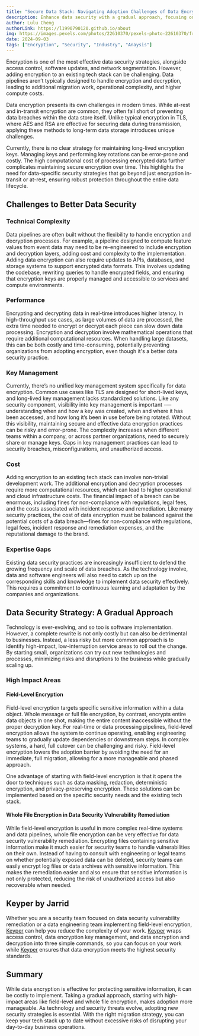 ```yaml
---
title: "Secure Data Stack: Navigating Adoption Challenges of Data Encryption"
description: Enhance data security with a gradual approach, focusing on areas like field-level and whole file encryption. This approach allows you to adopt data encryption while minimizing day-to-day disruptions.
author: Lulu Cheng
authorLink: https://l1990790120.github.io/about
img: https://images.pexels.com/photos/22610370/pexels-photo-22610370/free-photo-of-smart-home-automation.jpeg?auto=compress&cs=tinysrgb&w=1260&h=750&dpr=2
date: 2024-09-03
tags: ["Encryption", "Security", "Industry", "Anaysis"]
---
```


Encryption is one of the most effective data security strategies, alongside access control, software updates, and network segmentation. However, adding encryption to an existing tech stack can be challenging. Data pipelines aren’t typically designed to handle encryption and decryption, leading to additional migration work, operational complexity, and higher compute costs.

Data encryption presents its own challenges in modern times. While at-rest and in-transit encryption are common, they often fall short of preventing data breaches within the data store itself. Unlike typical encryption in TLS, where AES and RSA are effective for securing data during transmission, applying these methods to long-term data storage introduces unique challenges.

Currently, there is no clear strategy for maintaining long-lived encryption keys. Managing keys and performing key rotations can be error-prone and costly. The high computational cost of processing encrypted data further complicates maintaining secure encryption over time. This highlights the need for data-specific security strategies that go beyond just encryption in-transit or at-rest, ensuring robust protection throughout the entire data lifecycle.

## Challenges to Better Data Security

### Technical Complexity

Data pipelines are often built without the flexibility to handle encryption and decryption processes. For example, a pipeline designed to compute feature values from event data may need to be re-engineered to include encryption and decryption layers, adding cost and complexity to the implementation. Adding data encryption can also require updates to APIs, databases, and storage systems to support encrypted data formats. This involves updating the codebase, rewriting queries to handle encrypted fields, and ensuring that encryption keys are properly managed and accessible to services and compute environments.

### Performance

Encrypting and decrypting data in real-time introduces higher latency. In high-throughput use cases, as large volumes of data are processed, the extra time needed to encrypt or decrypt each piece can slow down data processing. Encryption and decryption involve mathematical operations that require additional computational resources. When handling large datasets, this can be both costly and time-consuming, potentially preventing organizations from adopting encryption, even though it's a better data security practice.

### Key Management

Currently, there’s no unified key management system specifically for data encryption. Common use cases like TLS are designed for short-lived keys, and long-lived key management lacks standardized solutions. Like any security component, visibility into key management is important -— understanding when and how a key was created, when and where it has been accessed, and how long it’s been in use before being rotated. Without this visibility, maintaining secure and effective data encryption practices can be risky and error-prone. The complexity increases when different teams within a company, or across partner organizations, need to securely share or manage keys. Gaps in key management practices can lead to security breaches, misconfigurations, and unauthorized access.

### Cost

Adding encryption to an existing tech stack can involve non-trivial development work. The additional encryption and decryption processes require more computational resources, which can lead to higher operational and cloud infrastructure costs. The financial impact of a breach can be enormous, including fines for non-compliance with regulations, legal fees, and the costs associated with incident response and remediation. Like many security practices, the cost of data encryption must be balanced against the potential costs of a data breach—fines for non-compliance with regulations, legal fees, incident response and remediation expenses, and the reputational damage to the brand.

### Expertise Gaps

Existing data security practices are increasingly insufficient to defend the growing frequency and scale of data breaches. As the technology involve, data and software engineers will also need to catch up on the corresponding skills and knowledge to implement data security effectively. This requires a commitment to continuous learning and adaptation by the companies and organizations.

## Data Security Strategy: A Gradual Approach

Technology is ever-evolving, and so too is software implementation. However, a complete rewrite is not only costly but can also be detrimental to businesses. Instead, a less risky but more common approach is to identify high-impact, low-interruption service areas to roll out the change. By starting small, organizations can try out new technologies and processes, minimizing risks and disruptions to the business while gradually scaling up.

### High Impact Areas

#### Field-Level Encryption

Field-level encryption targets specific sensitive information within a data object. Whole message or full file encryption, by contrast, encrypts entire data objects in one shot, making the entire content inaccessible without the proper decryption key. For real-time or data processing pipelines, field-level encryption allows the system to continue operating, enabling engineering teams to gradually update dependencies or downstream steps. In complex systems, a hard, full cutover can be challenging and risky. Field-level encryption lowers the adoption barrier by avoiding the need for an immediate, full migration, allowing for a more manageable and phased approach.

One advantage of starting with field-level encryption is that it opens the door to techniques such as data masking, redaction, deterministic encryption, and privacy-preserving encryption. These solutions can be implemented based on the specific security needs and the existing tech stack.

#### Whole File Encryption in Data Security Vulnerability Remediation

While field-level encryption is useful in more complex real-time systems and data pipelines, whole file encryption can be very effective for data security vulnerability remediation. Encrypting files containing sensitive information make it much easier for security teams to handle vulnerabilities on their own. Instead of having to consult with engineering or legal teams on whether potentially exposed data can be deleted, security teams can easily encrypt log files or data archives with sensitive information. This makes the remediation easier and also ensure that sensitive information is not only protected, reducing the risk of unauthorized access but also recoverable when needed.

## Keyper by Jarrid

Whether you are a security team focused on data security vulnerability remediation or a data engineering team implementing field-level encryption, [Keyper](https://jarrid.xyz/keyper/) can help you reduce the complexity of your work. [Keyper](https://jarrid.xyz/keyper/) wraps access control, data encryption key management, and data encryption and decryption into three simple commands, so you can focus on your work while [Keyper](https://jarrid.xyz/keyper/) ensures that data encryption meets the highest security standards.

## Summary

While data encryption is effective for protecting sensitive information, it can be costly to implement. Taking a gradual approach, starting with high-impact areas like field-level and whole file encryption, makes adoption more manageable. As technology and security threats evolve, adopting new security strategies is essential. With the right migration strategy, you can keep your tech stack up to date without excessive risks of disrupting your day-to-day business operations.
